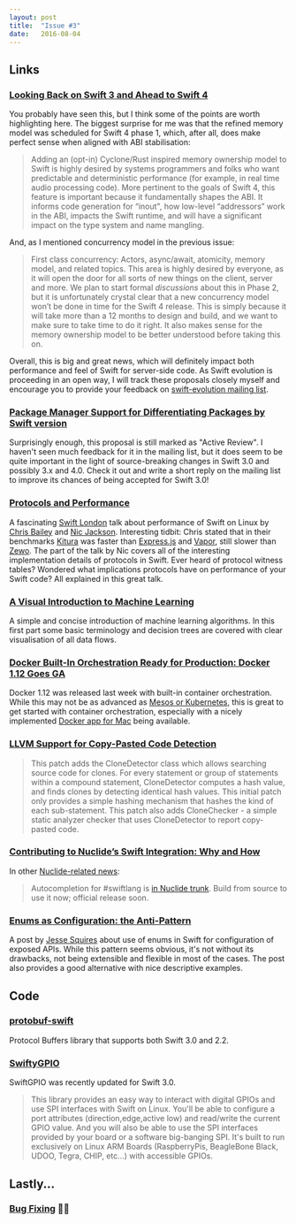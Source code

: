 ```yaml
---
layout: post
title:  "Issue #3"
date:   2016-08-04
---
```


## Links

### [Looking Back on Swift 3 and Ahead to Swift 4](https://lists.swift.org/pipermail/swift-evolution/Week-of-Mon-20160725/025676.html)

You probably have seen this, but I think some of the points are worth
highlighting here. The biggest surprise for me was that the refined memory model
was scheduled for Swift 4 phase 1, which, after all, does make perfect sense when aligned
with ABI stabilisation:

> Adding an (opt-in) Cyclone/Rust inspired memory ownership model to Swift is highly desired by systems programmers and folks who want predictable and deterministic performance (for example, in real time audio processing code).  More pertinent to the goals of Swift 4, this feature is important because it fundamentally shapes the ABI.  It informs code generation for “inout", how low-level “addressors” work in the ABI, impacts the Swift runtime, and will have a significant impact on the type system and name mangling.

And, as I mentioned concurrency model in the previous issue:

> First class concurrency: Actors, async/await, atomicity, memory model, and related topics.  This area is highly desired by everyone, as it will open the door for all sorts of new things on the client, server and more.  We plan to start formal *discussions* about this in Phase 2, but it is unfortunately crystal clear that a new concurrency model won’t be done in time for the Swift 4 release.  This is simply because it will take more than a 12 months to design and build, and we want to make sure to take time to do it right.  It also makes sense for the memory ownership model to be better understood before taking this on.

Overall, this is big and great news, which will definitely impact both performance
and feel of Swift for server-side code. As Swift evolution is proceeding
in an open way, I will track these proposals closely myself and encourage you to provide
your feedback on [swift-evolution mailing list](https://swift.org/community/#mailing-lists).

### [Package Manager Support for Differentiating Packages by Swift version](https://github.com/apple/swift-evolution/blob/master/proposals/0135-package-manager-support-for-differentiating-packages-by-swift-version.md)

Surprisingly enough, this proposal is still marked as "Active Review". I haven't seen
much feedback for it in the mailing list, but it does seem to be quite important
in the light of source-breaking changes in Swift 3.0 and possibly 3.x and 4.0.
Check it out and write a short reply on the mailing list to improve its chances
of being accepted for Swift 3.0!

### [Protocols and Performance](https://www.youtube.com/watch?v=HxY_JwY5Qew&feature=youtu.be&t=1h24m45s)

A fascinating [Swift London](http://www.meetup.com/swiftlondon/) talk about
performance of Swift on Linux by [Chris Bailey](https://twitter.com/Chris__Bailey)
and [Nic Jackson](http://nicholasjackson.github.io). Interesting tidbit: Chris
stated that in their benchmarks [Kitura](https://github.com/IBM-Swift/Kitura)
was faster than [Express.js](http://expressjs.com) and [Vapor](http://qutheory.io),
still slower than [Zewo](http://www.zewo.io). The part of the talk by Nic covers
all of the interesting implementation details of protocols in Swift. Ever heard
of protocol witness tables? Wondered what implications protocols have on performance
of your Swift code? All explained in this great talk.

### [A Visual Introduction to Machine Learning](http://www.r2d3.us/visual-intro-to-machine-learning-part-1/)

A simple and concise introduction of machine learning
algorithms. In this first part some basic terminology and decision trees are covered with
clear visualisation of all data flows.

### [Docker Built-In Orchestration Ready for Production: Docker 1.12 Goes GA](https://blog.docker.com/2016/07/docker-built-in-orchestration-ready-for-production-docker-1-12-goes-ga/)

Docker 1.12 was released last week with built-in container orchestration. While
this may not be as advanced as [Mesos or Kubernetes](http://stackoverflow.com/questions/26705201/whats-the-difference-between-apaches-mesos-and-googles-kubernetes),
this is great to get started with container orchestration, especially with a
nicely implemented [Docker app for Mac](https://www.docker.com/products/docker#/mac)
being available.

### [LLVM Support for Copy-Pasted Code Detection](https://reviews.llvm.org/rL276782)

> This patch adds the CloneDetector class which allows searching source code
for clones.
> For every statement or group of statements within a compound statement,
CloneDetector computes a hash value, and finds clones by detecting
identical hash values.
> This initial patch only provides a simple hashing mechanism
that hashes the kind of each sub-statement.
> This patch also adds CloneChecker - a simple static analyzer checker
that uses CloneDetector to report copy-pasted code.

### [Contributing to Nuclide’s Swift Integration: Why and How](http://modocache.io/contributing-to-nuclide-swift)

In other [Nuclide-related news](https://twitter.com/modocache/status/760119495096733696):

> Autocompletion for #swiftlang is [in Nuclide trunk](https://nuclide.io/docs/languages/swift/).
Build from source to use it now; official release soon.

### [Enums as Configuration: the Anti-Pattern](http://www.jessesquires.com/enums-as-configs/)

A post by [Jesse Squires](http://www.jessesquires.com) about use of enums in
Swift for configuration of exposed APIs. While this pattern seems obvious, it's
not without its drawbacks, not being extensible and flexible in most of the cases.
The post also provides a good alternative with nice descriptive examples.

## Code

### [protobuf-swift](https://github.com/alexeyxo/protobuf-swift)

Protocol Buffers library that supports both Swift 3.0 and 2.2.

### [SwiftyGPIO](https://github.com/uraimo/SwiftyGPIO)

SwiftGPIO was recently updated for Swift 3.0.

> This library provides an easy way to interact with digital GPIOs and use SPI interfaces with Swift on Linux. You'll be able to configure a port attributes (direction,edge,active low) and read/write the current GPIO value. And you will also be able to use the SPI interfaces provided by your board or a software big-banging SPI.
> It's built to run exclusively on Linux ARM Boards (RaspberryPis, BeagleBone Black, UDOO, Tegra, CHIP, etc...) with accessible GPIOs.

## Lastly...

### [Bug Fixing](https://twitter.com/thegrugq/status/758996951882801152) 🐛🔨
